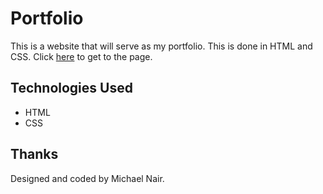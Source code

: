# Portfolio

This is a website that will serve as my portfolio. This is done in HTML and CSS. Click [here](https://michaelpnair.github.io/portfolio) to get to the page.


## Technologies Used
- HTML
- CSS

## Thanks
Designed and coded by Michael Nair.